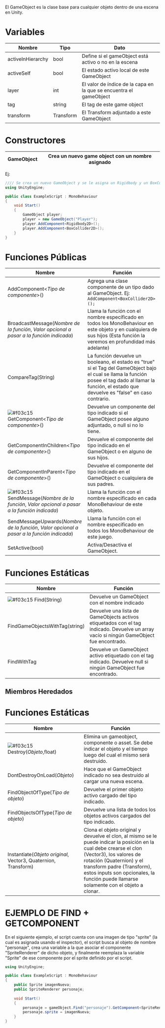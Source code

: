 El GameObject es la clase base para cualquier objeto dentro de una escena en Unity.

# Variables

Nombre | Tipo | Dato
------------|------------|------------
activeInHierarchy | bool | Define si el gameObject está activo o no en la escena
activeSelf | bool | El estado activo local de este GameObject
layer | int | El valor de índice de la capa en la que se encuentra el gameObject
tag	| string | El tag de este game object
transform | Transform |	El Transform adjuntado a este GameObject

# Constructores
GameObject | Crea un nuevo game object con un nombre asignado
-----------|-----------
Ej:
```C#
//// Se crea un nuevo GameObject y se le asigna un Rigidbody y un BoxCollider (ver más adelante AddComponent)
using UnityEngine;

public class ExampleScript : MonoBehaviour
{
    void Start()
    {
        GameObject player;
        player = new GameObject("Player");
        player.AddComponent<Rigidbody2D>();
        player.AddComponent<BoxCollider2D>();
    }
}
```

# Funciones Públicas
Nombre | Función
-----------|-----------
AddComponent<*Tipo de componente*>() | Agrega una clase componente de un tipo dado al GameObject. Ej: ```AddComponent<BoxCollider2D>();```
BroadcastMessage(*Nombre de la función*, *Valor opcional a pasar a la función indicada*) | Llama la función con el nombre específicado en todos los MonoBehaviour en este objeto y en cualquiera de sus hijos (Esta función la veremos en profundidad más adelante)
CompareTag(String) | La función devuelve un booleano, el estado es "true" si el Tag del GameObject bajo el cual se llama la función posee el tag dado al llamar la función, el estado que devuelve es "false" en caso contrario.
![#f03c15](https://placehold.it/15/f03c15/000000?text=+) GetComponent<*Tipo de componente*>() | Devuelve un componente del tipo indicado si el GameObject posee alguno adjuntado, o null si no lo tiene.
GetComponentInChildren<*Tipo de componente*>() | Devuelve el componente del tipo indicado en el GameObject o en alguno de sus hijos.
GetComponentInParent<*Tipo de componente*>() | Devuelve el componente del tipo indicado en el GameObject o cualquiera de sus padres.
![#f03c15](https://placehold.it/15/f03c15/000000?text=+) SendMessage(*Nombre de la función*, *Valor opcional a pasar a la función indicada*) | Llama la función con el nombre especificado en cada MonoBehaviour de este objeto.
SendMessageUpwards(*Nombre de la función*, *Valor opcional a pasar a la función indicada*) | Llama la función con el nombre especificado en todos los MonoBehaviour de este juego.
SetActive(bool) | Activa/Desactiva el GameObject.

# Funciones Estáticas
Nombre | Función
-----------|-----------
![#f03c15](https://placehold.it/15/f03c15/000000?text=+) Find(String) | Devuelve un GameObject con el nombre indicado
FindGameObjectsWithTag(string) | Devuelve una lista de GameObjects activos etiquetados con el tag indicado. Devuelve un array vacío si ningún GameObject fue encontrado.
FindWithTag | Devuelve un GameObject activo etiquetado con el tag indicado. Devuelve null si ningún GameObject fue encontrado.



## Miembros Heredados

# Funciones Estáticas
Nombre | Función
-----------|-----------
![#f03c15](https://placehold.it/15/f03c15/000000?text=+) Destroy(*Objeto*,float) | Elimina un gameobject, componente o asset. Se debe indicar el objeto y el tiempo luego del cual el mismo será destruido.
DontDestroyOnLoad(*Objeto*) | Hace que el GameObject indicado no sea destruído al cargar una nueva escena.
FindObjectOfType(*Tipo de objeto*) | Devuelve el primer objeto activo cargado del tipo indicado.
FindObjectsOfType(*Tipo de objeto*) | Devuelve una lista de todos los objetos activos cargados del tipo indicado.
Instantiate(*Objeto original*, Vector3, Quaternion, Transform) | Clona el objeto original y devuelve el clon, al mismo se le puede indicar la posición en la cual debe crearse el clon (Vector3), los valores de rotación (Quaternion) y el transform padre (Transform), estos inputs son opcionales, la función puede llamarse solamente con el objeto a clonar.


# EJEMPLO DE FIND + GETCOMPONENT
En el siguiente ejemplo, el script cuenta con una imagen de tipo "sprite" (la cual es asignada usando el inspector), el script busca al objeto de nombre "personaje", crea una variable a la que asociar el componente "SpriteRenderer" de dicho objeto, y finalmente reemplaza la variable "Sprite" de ese componente por el sprite definido por el script.
```C#
using UnityEngine;

public class ExampleScript : MonoBehaviour
{
    public Sprite imagenNueva;
    public SpriteRenderer personaje;
    
    void Start()
    {
        personaje = gameObject.Find("personaje").GetComponent<SpriteRenderer>();
        personaje.sprite = imagenNueva;
    }
}
```
